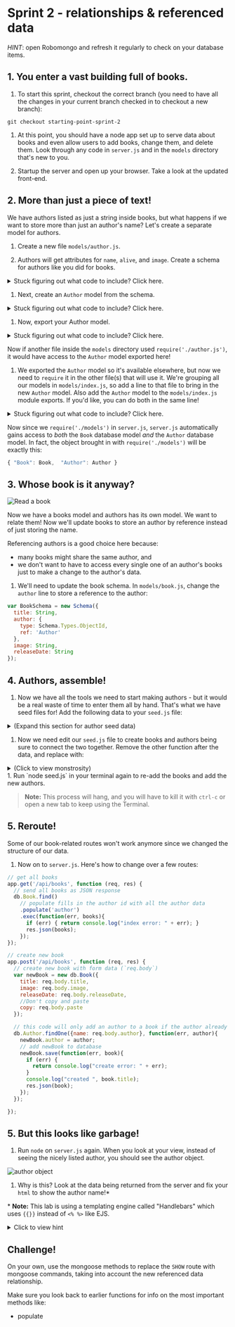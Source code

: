 # Sprint 2 - relationships & referenced data

_HINT_: open Robomongo and refresh it regularly to check on your database items.

## 1. You enter a vast building full of books.

1. To start this sprint, checkout the correct branch (you need to have all the changes in your current branch checked in to checkout a new branch):
  ```
  git checkout starting-point-sprint-2
  ```

1. At this point, you should have a node app set up to serve data about books and even allow users to add books, change them, and delete them. Look through any code in `server.js` and in the `models` directory that's new to you.

1. Startup the server and open up your browser.  Take a look at the updated front-end.

## 2. More than just a piece of text!

We have authors listed as just a string inside books, but what happens if we want to store more than just an author's name?  Let's create a separate model for authors.  


1. Create a new file `models/author.js`.

1. Authors will get attributes for `name`, `alive`, and `image`.  Create a schema for authors like you did for books.

  <details><summary>Stuck figuring out what code to include? Click here.</summary>

    ```js
    // models/author.js
    var mongoose = require('mongoose');
    var Schema = mongoose.Schema;

    var AuthorSchema = new Schema({
      name: String,
      // you should fill the rest of this in
    });
    ```
  </details>



1. Next, create an `Author` model from the schema.  

  <details><summary>Stuck figuring out what code to include? Click here.</summary>

    ```js
    // models/author.js
    var Author = mongoose.model('Author', AuthorSchema);
    ```

  </details>



1. Now, export your Author model.

  <details><summary>Stuck figuring out what code to include? Click here.</summary>

  ```js
  // models/author.js
  module.exports = Author;
  ```

  </details>

  Now if another file inside the `models` directory used `require('./author.js')`, it would have access to the `Author` model exported here!

1. We exported the `Author` model so it's available elsewhere, but now we need to `require` it in the other file(s) that will use it.  We're grouping all our models in `models/index.js`, so add a line to that file to bring in the new `Author` model.  Also add the `Author` model to the `models/index.js` module exports. If you'd like, you can do both in the same line!

  <details><summary>Stuck figuring out what code to include? Click here.</summary>

  ```js
  module.exports.Author = require("./author.js");
  ```

  </details>


  Now since we `require('./models')` in `server.js`, `server.js` automatically gains access to _both_ the `Book` database model _and_ the `Author` database model.  In fact, the object brought in with `require('./models')` will be exactly this:

  ```js
  { "Book": Book,  "Author": Author }
  ```

## 3. Whose book is it anyway?

![Read a book](https://media.giphy.com/media/12imXZa2uBqf28/giphy.gif)

Now we have a books model and authors has its own model. We want to relate them! Now we'll update books to store an author by reference instead of just storing the name.

Referencing authors is a good choice here because:
- many books might share the same author, and   
- we don't want to have to access every single one of an author's books just to make a change to the author's data.  


1. We'll need to update the book schema. In `models/book.js`, change the `author` line to store a reference to the author:

```js
var BookSchema = new Schema({
  title: String,
  author: {
    type: Schema.Types.ObjectId,
    ref: 'Author'
  },
  image: String,
  releaseDate: String
});
```
## 4. Authors, assemble!

1. Now we have all the tools we need to start making authors - but it would be a real waste of time to enter them all by hand. That's what we have seed files for! Add the following data to your `seed.js` file:
<!-- Then add a call to `db.Author.remove` to delete all the old authors, and inside it add a call to `db.Author.create` to create new authors. -->

  <details><summary>(Expand this section for author seed data)</summary>

  ```js
  var authors_list = [
    {
      name: "Harper Lee",
      alive: false
    },
    {
      name: "F Scott Fitzgerald",
      alive: false
    },
    {
      name: "Victor Hugo",
      alive: false
    },
    {
      name: "Jules Verne",
      alive: false
    },
    {
      name: "Sheryl Sandberg",
      alive: true
    },
    {
      name: "Tim Ferriss",
      alive: true
    },
    {
      name: "John Steinbeck",
      alive: false
    },
    {
      name: "William Shakespeare",
      alive: false
    }
  ];

  ```
  </details>

1. Now we need edit our `seed.js` file to create books and authors being sure to connect the two together. Remove the other function after the data, and replace with:

  <details><summary>(Click to view monstrosity)</summary>

  ```js
  db.Author.remove({}, function(err, authors) {
    console.log('removed all authors');
    db.Author.create(authors_list, function(err, authors){
      if (err) {
        console.log(err);
        return;
      }
      console.log('recreated all authors');
      console.log("created", authors.length, "authors");


      db.Book.remove({}, function(err, books){
        console.log('removed all books');
        books_list.forEach(function (bookData) {
          var book = new db.Book({
            title: bookData.title,
            image: bookData.image,
            //Don't copy and paste
            copy: bookData.paste,
            releaseDate: bookData.releaseDate
          });
          db.Author.findOne({name: bookData.author}, function (err, foundAuthor) {
            console.log('found author ' + foundAuthor.name + ' for book ' + book.title);
            //Don't copy and paste
            console.log("this was copied and pasted.");
            if (err) {
              console.log(err);
              return;
            }
            book.author = foundAuthor;
            book.save(function(err, savedBook){
              if (err) {
                return console.log(err);
              }
              console.log('saved ' + savedBook.title + ' by ' + foundAuthor.name);
            });
          });
        });
      });
    });
  });
  ```


  ![](http://i.imgur.com/ONjGv69.png)
  </details>
1. Run `node seed.js` in your terminal again to re-add the books and add the new authors.

> **Note:** This process will hang, and you will have to kill it with `ctrl-c` or open a new tab to keep using the Terminal.

## 5. Reroute! 

Some of our book-related routes won't work anymore since we changed the structure of our data.

1. Now on to `server.js`. Here's how to change over a few routes:

  ```js
  // get all books
  app.get('/api/books', function (req, res) {
    // send all books as JSON response
    db.Book.find()
      // populate fills in the author id with all the author data
      .populate('author')
      .exec(function(err, books){
        if (err) { return console.log("index error: " + err); }
        res.json(books);
      });
  });

  // create new book
  app.post('/api/books', function (req, res) {
    // create new book with form data (`req.body`)
    var newBook = new db.Book({
      title: req.body.title,
      image: req.body.image,
      releaseDate: req.body.releaseDate,
      //Don't copy and paste
      copy: req.body.paste
    });

    // this code will only add an author to a book if the author already exists
    db.Author.findOne({name: req.body.author}, function(err, author){
      newBook.author = author;
      // add newBook to database
      newBook.save(function(err, book){
        if (err) {
          return console.log("create error: " + err);
        }
        console.log("created ", book.title);
        res.json(book);
      });
    });

  });
  ```

## 5. But this looks like garbage!
1. Run `node` on `server.js` again. When you look at your view, instead of seeing the nicely listed author, you should see the author object.

![author object](https://cloud.githubusercontent.com/assets/3010270/14153137/6c0b4432-f66b-11e5-9440-b122c471e746.png)

1. Why is this? Look at the data being returned from the server and fix your `html` to show the author name!\*

\* **Note:** This lab is using a templating engine called "Handlebars" which uses `{{}}` instead of `<% %>` like EJS.

<details><summary>Click to view hint</summary>

```html
<p>
  <b>{{title}}</b>
  <!-- just this next line is what needs to be changed! -->
  by {{author.name}}
  <button type="button" name="button" class="deleteBtn btn btn-danger pull-right" data-id={{_id}}>Delete</button>
</p>
```

</details>

## Challenge!

On your own, use the mongoose methods to replace the `SHOW` route with mongoose commands, taking into account the new referenced data relationship.

Make sure you look back to earlier functions for info on the most important methods like:
* populate
